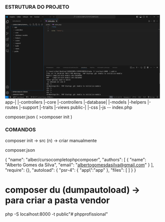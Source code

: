 ### ESTRUTURA DO PROJETO
![alt text](image.png)
app-|
    |-controllers
    |-core
    |-controllers
    |-database|
              |-models
    |-helpers
    |-routes
    |-support
    |-traits
    |-views
public-|
       |-css
       |-js
       -- index.php

composer.json ( >composer init )

### COMANDOS
composer init -> src (n) -> criar manualmente

composer.json

{
    "name": "alber/cursocompletophpcomposer",
    "authors": [
        {
            "name": "Alberto Gomes da Silva",
            "email": "albertogomesdasilva@gmail.com"
        }
    ],
    "require": {},
    "autoload": {
        "psr-4": {
            "app\\":"app"
        },
        "files": [
        ]
    }
}

# composer du (dumpautoload) -> para criar a pasta vendor


php -S localhost:8000 -t public"# phpprofissional" 

